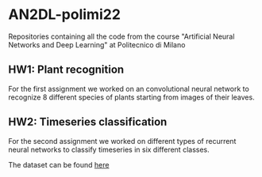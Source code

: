 # AN2DL-polimi22
Repositories containing all the code from the course "Artificial Neural Networks and Deep Learning" at Politecnico di Milano

## HW1: Plant recognition
For the first assignment we worked on an convolutional neural network to recognize 8 different species of plants starting from images of their leaves.

## HW2: Timeseries classification
For the second assignment we worked on different types of recurrent neural networks to classify timeseries in six different classes.

The dataset can be found [here](https://www.kaggle.com/datasets/marcogalliani/training-datasethomework2)
